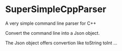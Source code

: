 # SuperSimpleCppParser
A very simple command line parser for C++

Convert the command line into a Json object.

The Json object offers convertion like toString toInt ...
